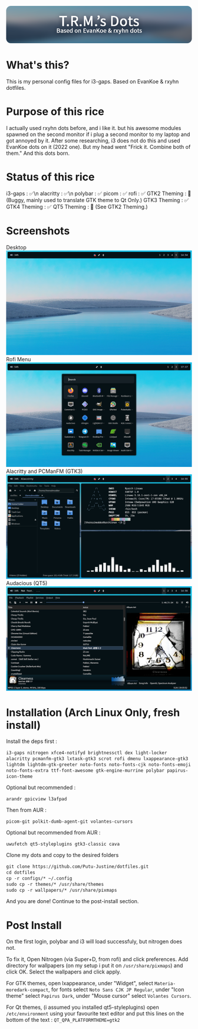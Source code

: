 ![banner](https://github.com/Putu-Justine/dotfiles/blob/master/.github-assets/banner/main.png)
# What's this?
This is my personal config files for i3-gaps. Based on EvanKoe & rxyhn dotfiles.
# Purpose of this rice
I actually used rxyhn dots before, and i like it. but his awesome modules spawned on the second monitor if i plug a second monitor to my laptop and got annoyed by it. After some researching, i3 does not do this and used EvanKoe dots on it (2022 one). But my head went "Frick it. Combine both of them." And this dots born.
# Status of this rice
i3-gaps : ✅\n
alacritty : ✅\n
polybar : ✅
picom : ✅
rofi : ✅
GTK2 Theming : 🚸 (Buggy, mainly used to translate GTK theme to Qt Only.)
GTK3 Theming : ✅
GTK4 Theming : ✅
QT5 Theming : 🚸 (See GTK2 Theming.)
# Screenshots
Desktop
![desktop](https://github.com/Putu-Justine/dotfiles/blob/master/.github-assets/screenshots/desktop.png)
Rofi Menu
![rofi](https://github.com/Putu-Justine/dotfiles/blob/master/.github-assets/screenshots/rofi.png)
Alacritty and PCManFM (GTK3)
![alacritty](https://github.com/Putu-Justine/dotfiles/blob/master/.github-assets/screenshots/alacritty-and-gtk-apps.png)
Audacious (QT5)
![audacious](https://github.com/Putu-Justine/dotfiles/blob/master/.github-assets/screenshots/qt-apps.png)
# Installation (Arch Linux Only, fresh install)
Install the deps first :
```
i3-gaps nitrogen xfce4-notifyd brightnessctl dex light-locker alacritty pcmanfm-gtk3 lxtask-gtk3 scrot rofi dmenu lxappearance-gtk3 lightdm lightdm-gtk-greeter noto-fonts noto-fonts-cjk noto-fonts-emoji noto-fonts-extra ttf-font-awesome gtk-engine-murrine polybar papirus-icon-theme
```
Optional but recommended :
```
arandr gpicview l3afpad
```
Then from AUR :
```
picom-git polkit-dumb-agent-git volantes-cursors
```
Optional but recommended from AUR :
```
uwufetch qt5-styleplugins gtk3-classic cava
```
Clone my dots and copy to the desired folders
```
git clone https://github.com/Putu-Justine/dotfiles.git
cd dotfiles
cp -r configs/* ~/.config
sudo cp -r themes/* /usr/share/themes
sudo cp -r wallpapers/* /usr/share/pixmaps
```
And you are done! Continue to the post-install section.
# Post Install
On the first login, polybar and i3 will load successfuly, but nitrogen does not. 

To fix it, Open Nitrogen (via Super+D, from rofi) and click preferences. Add directory for wallpapers (on my setup i put it on ```/usr/share/pixmaps```) and click OK. Select the wallpapers and click apply.

For GTK themes, open lxappearance, under "Widget", select ```Materia-moredark-compact```, for fonts select ```Noto Sans CJK JP Regular```, under "Icon theme" select ```Papirus Dark```, under "Mouse cursor" select ```Volantes Cursors```.

For Qt themes, (i assumed you installed qt5-styleplugins) open ```/etc/environment``` using your favourite text editor and put this lines on the bottom of the text : ```QT_QPA_PLATFORMTHEME=gtk2```
